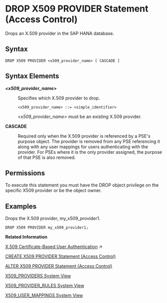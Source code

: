 <!-- loiof7a37e81a9b64a2cb6a6092a38b06c60 -->

# DROP X509 PROVIDER Statement \(Access Control\)

Drops an X.509 provider in the SAP HANA database.



<a name="loiof7a37e81a9b64a2cb6a6092a38b06c60__section_e3b_fdj_5nb"/>

## Syntax

```
DROP X509 PROVIDER <x509_provider_name> [ CASCADE ]
```



<a name="loiof7a37e81a9b64a2cb6a6092a38b06c60__section_e5y_fdj_5nb"/>

## Syntax Elements


<dl>
<dt><b>

*<x509\_provider\_name\>*

</b></dt>
<dd>

Specifies which X.509 provider to drop.

```
<x509_provider_name> ::= <simple_identifier>
```

*<x509\_provider\_name\>* must be an existing X.509 provider.



</dd>
</dl>


<dl>
<dt><b>

CASCADE

</b></dt>
<dd>

Required only when the X.509 provider is referenced by a PSE's purpose object. The provider is removed from any PSE referencing it along with any user mappings for users authenticating with the provider. For PSEs where it is the only provider assigned, the purpose of that PSE is also removed.



</dd>
</dl>



<a name="loiof7a37e81a9b64a2cb6a6092a38b06c60__section_irq_1mh_qbb"/>

## Permissions

To execute this statement you must have the DROP object privilege on the specific X509 provider or be the object owner.



<a name="loiof7a37e81a9b64a2cb6a6092a38b06c60__section_djc_x2j_5nb"/>

## Examples

Drops the X.509 provider, my\_x509\_provider1.

```
DROP X509 PROVIDER my_x509_provider1;
```

**Related Information**  


[X.509 Certificate-Based User Authentication](https://help.sap.com/viewer/a1317de16a1e41a6b0ff81849d80713c/2024_1_QRC/en-US/2b335f7eec6a450095f110ea961d77cc.html "SAP HANA supports X.509 client certificates for user authentication in single sign-on environments. In particular, X.509 certificate-based authentication can be used for technical users to secure system-to-system integration.") :arrow_upper_right:

[CREATE X509 PROVIDER Statement \(Access Control\)](create-x509-provider-statement-access-control-3b3163d.md "Defines an X.509 provider in the SAP HANA database.")

[ALTER X509 PROVIDER Statement \(Access Control\)](alter-x509-provider-statement-access-control-4f7e59d.md "Alters an X.509 provider in the SAP HANA database.")

[X509\_PROVIDERS System View](../../020-System-Views-Reference/021-System-Views/x509-providers-system-view-07a3627.md "Lists all of the X.509 providers configured in the SAP HANA database.")

[X509\_PROVIDER\_RULES System View](../../020-System-Views-Reference/021-System-Views/x509-provider-rules-system-view-2457e71.md "Lists all of the matching rules for X.509 providers.")

[X509\_USER\_MAPPINGS System View](../../020-System-Views-Reference/021-System-Views/x509-user-mappings-system-view-210347f.md "Shows the X.509 certificates that are known for each user.")

